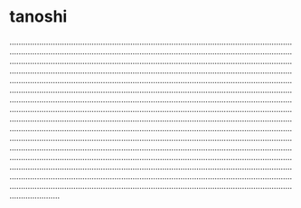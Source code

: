 # tanoshi
......................................................................................................................................................................................................................................................................................................................................................................................................................................................................................................................................................................................................................................................................................................................................................................................................................................................................................................................................................................................................................................................................................................................................................................................................................................................................................................................................................................................................................................................................................................................................................................................................................................................................................................................................................................................................................................................................................................................................................................................................................................................................................